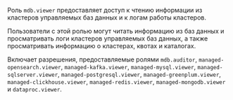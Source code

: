 Роль `mdb.viewer` предоставляет доступ к чтению информации из кластеров управляемых баз данных и к логам работы кластеров.

Пользователи с этой ролью могут читать информацию из баз данных и просматривать логи кластеров управляемых баз данных, а также просматривать информацию о кластерах, квотах и каталогах.

Включает разрешения, предоставляемые ролями `mdb.auditor`, `managed-opensearch.viewer`, `managed-kafka.viewer`, `managed-mysql.viewer`, `managed-sqlserver.viewer`, `managed-postgresql.viewer`, `managed-greenplum.viewer`, `managed-clickhouse.viewer`, `managed-redis.viewer`, `managed-mongodb.viewer` и `dataproc.viewer`.